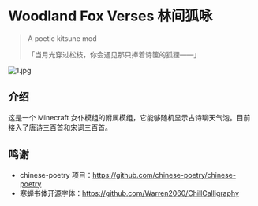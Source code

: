 # Woodland Fox Verses 林间狐咏
> A poetic kitsune mod
> 
> 「当月光穿过松枝，你会遇见那只捧着诗箧的狐狸——」

![1.jpg](https://s2.loli.net/2025/06/23/PRtanEwOFr4HZAz.jpg)

## 介绍
这是一个 Minecraft 女仆模组的附属模组，它能够随机显示古诗聊天气泡。目前接入了唐诗三百首和宋词三百首。

## 鸣谢
- chinese-poetry 项目：<https://github.com/chinese-poetry/chinese-poetry>
- 寒蝉书体开源字体：<https://github.com/Warren2060/ChillCalligraphy>